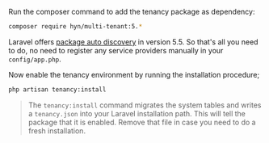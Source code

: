 Run the composer command to add the tenancy package as dependency:

```bash
composer require hyn/multi-tenant:5.*
```

Laravel offers [package auto discovery](https://medium.com/@taylorotwell/package-auto-discovery-in-laravel-5-5-ea9e3ab20518)
 in version 5.5. So that's all you need to do, no need to register any
 service providers manually in your `config/app.php`.
 
 Now enable the tenancy environment by running the installation procedure;
 
 ```bash
 php artisan tenancy:install
 ```
 
 > The `tenancy:install` command migrates the system tables and writes a `tenancy.json` into
 your Laravel installation path. This will tell the package that it is enabled. Remove
 that file in case you need to do a fresh installation.